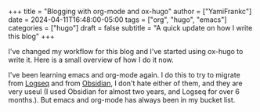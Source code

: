 +++
title = "Blogging with org-mode and ox-hugo"
author = ["YamiFrankc"]
date = 2024-04-11T16:48:00-05:00
tags = ["org", "hugo", "emacs"]
categories = ["hugo"]
draft = false
subtitle = "A quick update on how I write this blog"
+++

I've changed my workflow for this blog and I've started using ox-hugo to write it. Here is a small overview of how I do it now.

<!--more-->

I've been learning emacs and org-mode again. I do this to try to migrate from [Logseq](https://logseq.com) and from [Obsidian](https://obsidian.md/), I don't hate either of them, and they are very useul (I used Obsidian for almost two years, and Logseq for over 6 months.). But emacs and org-mode has always been in my bucket list.
